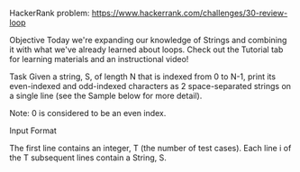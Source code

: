 HackerRank problem: https://www.hackerrank.com/challenges/30-review-loop

Objective 
Today we're expanding our knowledge of Strings and combining it with what we've already learned about loops. Check out the Tutorial tab for learning materials and an instructional video!

Task 
Given a string, S, of length N that is indexed from 0 to N-1, print its even-indexed and odd-indexed characters as 2 space-separated strings on a single line (see the Sample below for more detail).

Note: 0 is considered to be an even index.

Input Format

The first line contains an integer, T (the number of test cases). 
Each line i of the T subsequent lines contain a String, S.



